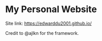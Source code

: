 # My Personal Website

Site link: https://edwarddu2001.github.io/

Credit to @ajlkn for the framework.
